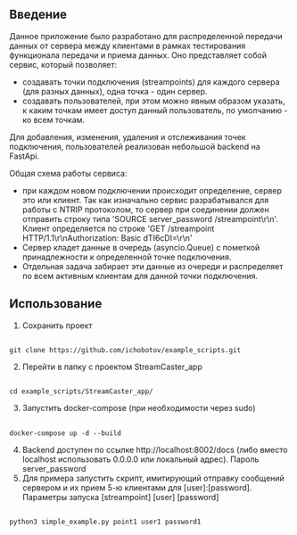 ## Введение
Данное приложение было разработано для распределенной передачи данных от сервера между клиентами в рамках тестирования функционала передачи и приема данных.
Оно представляет собой сервис, который позволяет:
- создавать точки подключения (streampoints) для каждого сервера (для разных данных), одна точка - один сервер.
- создавать пользователей, при этом можно явным образом указать, к каким точкам имеет доступ данный пользователь, по умолчанию - ко всем точкам.

Для добавления, изменения, удаления и отслеживания точек подключения, пользователей реализован небольшой backend на FastApi.

Общая схема работы сервиса:
- при каждом новом подключении происходит определение, сервер это или клиент.
  Так как изначально сервис разрабатывался для работы с NTRIP протоколом, то сервер при соединении должен отправить строку типа
  'SOURCE server_password /streampoint\r\n'.
  Клиент определяется по строке 'GET /streampoint HTTP/1.1\r\nAuthorization: Basic dTI6cDI=\r\n'
- Сервер кладет данные в очередь (asyncio.Queue) с пометкой принадлежности к определенной точке подключения.
- Отдельная задача забирает эти данные из очереди и распределяет по всем активным клиентам для данной точки подключения.

## Использование
1. Сохранить проект
##
    git clone https://github.com/ichobotov/example_scripts.git
2. Перейти в папку с проектом StreamCaster_app
##
    cd example_scripts/StreamCaster_app/
3. Запустить docker-compose (при необходимости через sudo)
##
    docker-compose up -d --build    

4. Backend доступен по ссылке http://localhost:8002/docs (либо вместо localhost использовать 0.0.0.0 или локальный адрес).
   Пароль server_password
6. Для примера запустить скрипт, имитирующий отправку сообщений сервером и их прием 5-ю клиентами для [user]:[password].  
   Параметры запуска [streampoint] [user] [password]

##
    python3 simple_example.py point1 user1 password1

